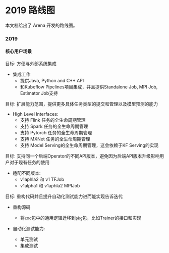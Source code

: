 ﻿# 2019 路线图

本文档给出了 Arena 开发的路线图。

### 2019

#### 核心用户场景

目标: 方便与外部系统集成

* 集成工作
	* 提供Java, Python and C++ API
	* 和Kubeflow Pipelines项目集成，并且提供Standalone Job, MPI Job, Estimator Job支持

目标: 扩展能力范围，提供更多具体任务类型的提交和管理以及模型预测的能力

* High Level Interfaces:
	* 支持 Flink 任务的全生命周期管理
	* 支持 Spark 任务的全生命周期管理
	* 支持 Pytorch 任务的全生命周期管理
	* 支持 MXNet 任务的全生命周期管理
	* 支持 Model Serving的全生命周期管理，这会依赖于KF Serving的实现


目标: 支持同一个后端Operator的不同API版本，避免因为后端API版本升级影响用户对于现有任务的使用

* 适配不同版本:
	* v1aphla2 和 v1 TFJob
	* v1alpha1 和 v1aphla2 MPIJob

目标: 重构代码并且提升自动化测试能力进而能实现告诉迭代

* 重构源码
	* 将`cmd`包中的通用逻辑迁移到`pkg`包，比如Trainer的接口和实现

* 自动化测试能力: 
	* 单元测试
	* 集成测试
